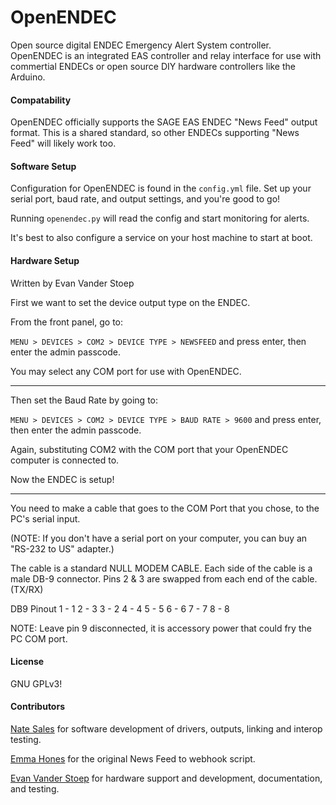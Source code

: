 # OpenENDEC
Open source digital ENDEC Emergency Alert System controller. OpenENDEC is an integrated EAS controller and relay interface for use with commertial ENDECs or open source DIY hardware controllers like the Arduino.



#### Compatability
OpenENDEC officially supports the SAGE EAS ENDEC "News Feed" output format. This is a shared standard, so other ENDECs supporting "News Feed" will likely work too.



#### Software Setup

Configuration for OpenENDEC is found in the `config.yml` file. Set up your serial port, baud rate, and output settings, and you're good to go!

Running `openendec.py` will read the config and start monitoring for alerts.

It's best to also configure a service on your host machine to start at boot.



#### Hardware Setup

Written by Evan Vander Stoep

First we want to set the device output type on the ENDEC.

From the front panel, go to:

`MENU > DEVICES > COM2 > DEVICE TYPE > NEWSFEED` and press enter, then enter the admin passcode.

You may select any COM port for use with OpenENDEC.

---

Then set the Baud Rate by going to:

`MENU > DEVICES > COM2 > DEVICE TYPE > BAUD RATE > 9600` and press enter, then enter the admin passcode.

Again, substituting COM2 with the COM port that your OpenENDEC computer is connected to.

Now the ENDEC is setup!

---------------
You need to make a cable that goes to the COM Port that you chose, to the PC's serial input.

(NOTE: If you don't have a serial port on your computer, you can buy an "RS-232 to US" adapter.)

The cable is a standard NULL MODEM CABLE.
Each side of the cable is a male DB-9 connector.
Pins 2 & 3 are swapped from each end of the cable. (TX/RX)

DB9 Pinout
 1 - 1
 2 - 3
 3 - 2
 4 - 4
 5 - 5
 6 - 6
 7 - 7
 8 - 8

NOTE: Leave pin 9 disconnected, it is accessory power that could fry the PC COM port.



#### License

GNU GPLv3!



#### Contributors

[Nate Sales](htps://github.com/natesales) for software development of drivers, outputs, linking and interop testing.

[Emma Hones](https://github.com/kernelpanic3) for the original News Feed to webhook script.

[Evan Vander Stoep](https://github.com/EvanVS) for hardware support and development, documentation, and testing.